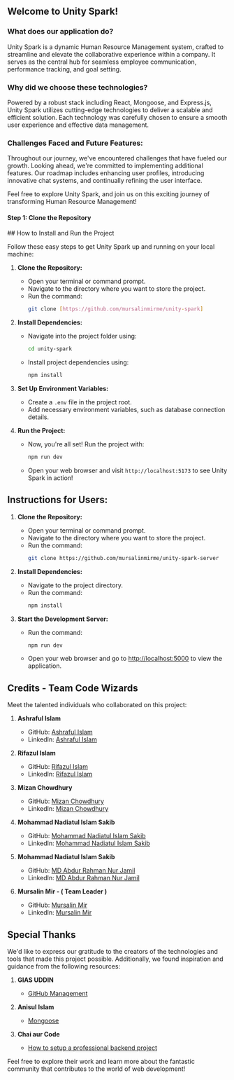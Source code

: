 ## Welcome to Unity Spark! 

### What does our application do?

Unity Spark is a dynamic Human Resource Management system, crafted to streamline and elevate the collaborative experience within a company. It serves as the central hub for seamless employee communication, performance tracking, and goal setting.

### Why did we choose these technologies?

Powered by a robust stack including React, Mongoose, and Express.js, Unity Spark utilizes cutting-edge technologies to deliver a scalable and efficient solution. Each technology was carefully chosen to ensure a smooth user experience and effective data management.

### Challenges Faced and Future Features:

Throughout our journey, we've encountered challenges that have fueled our growth. Looking ahead, we're committed to implementing additional features. Our roadmap includes enhancing user profiles, introducing innovative chat systems, and continually refining the user interface.

Feel free to explore Unity Spark, and join us on this exciting journey of transforming Human Resource Management!


<h4>Step 1: Clone the Repository</h4>
## How to Install and Run the Project

Follow these easy steps to get Unity Spark up and running on your local machine:

1. **Clone the Repository:**
   - Open your terminal or command prompt.
   - Navigate to the directory where you want to store the project.
   - Run the command:
     ```bash
     git clone [https://github.com/mursalinmirme/unity-spark]
     ```

2. **Install Dependencies:**
   - Navigate into the project folder using:
     ```bash
     cd unity-spark
     ```
   - Install project dependencies using:
     ```bash
     npm install
     ```

3. **Set Up Environment Variables:**
   - Create a `.env` file in the project root.
   - Add necessary environment variables, such as database connection details.

4. **Run the Project:**
   - Now, you're all set! Run the project with:
     ```bash
     npm run dev
     ```
   - Open your web browser and visit `http://localhost:5173` to see Unity Spark in action!


## Instructions for Users:

1. **Clone the Repository:**
   - Open your terminal or command prompt.
   - Navigate to the directory where you want to store the project.
   - Run the command:
     ```bash
     git clone https://github.com/mursalinmirme/unity-spark-server
     ```

2. **Install Dependencies:**
   - Navigate to the project directory.
   - Run the command:
     ```bash
     npm install
     ```

3. **Start the Development Server:**
   - Run the command:
     ```bash
     npm run dev
     ```
   - Open your web browser and go to [http://localhost:5000](http://localhost:5000) to view the application.


## Credits - Team Code Wizards
Meet the talented individuals who collaborated on this project:

1. **Ashraful Islam**
   - GitHub: [Ashraful Islam](https://github.com/ashrafulrifaz)
   - LinkedIn: [Ashraful Islam](https://www.linkedin.com/in/ashraful-islam-a2946a2a2/)

2. **Rifazul Islam**
   - GitHub: [Rifazul Islam](https://github.com/Rifazul-Islam)
   - LinkedIn: [Rifazul Islam](https://www.linkedin.com/in/rifazul-islam/)

3. **Mizan Chowdhury**
   - GitHub: [Mizan Chowdhury](https://github.com/Mizan-Chowdhury)
   - LinkedIn: [Mizan Chowdhury](https://linkedin.com/in/mizan-chowdhury)

4. **Mohammad Nadiatul Islam Sakib**
   - GitHub: [Mohammad Nadiatul Islam Sakib](https://github.com/nisakib07)
   - LinkedIn: [Mohammad Nadiatul Islam Sakib](https://www.linkedin.com/in/nadiatul-islam-sakib-3560b9243/)

5. **Mohammad Nadiatul Islam Sakib**
   - GitHub: [MD Abdur Rahman Nur Jamil](https://github.com/mdabdurrahman07)
   - LinkedIn: [MD Abdur Rahman Nur Jamil](https://www.linkedin.com/in/md-abdur-rahman-nur-jamil-8b29412a5/)

5. **Mursalin Mir - ( Team Leader )**
   - GitHub: [Mursalin Mir](https://github.com/mursalinmirme)
   - LinkedIn: [Mursalin Mir](https://www.linkedin.com/in/mursalin-mir)

## Special Thanks
We'd like to express our gratitude to the creators of the technologies and tools that made this project possible. Additionally, we found inspiration and guidance from the following resources:

1. **GIAS UDDIN**
   - [GitHub Management](https://www.youtube.com/watch?v=zCtL4E7MGbA&t=1675s)

2. **Anisul Islam**
   - [Mongoose](https://www.youtube.com/watch?v=rQYZ3JmZsdI&list=PLgH5QX0i9K3p4ckbNCy71LRr_dG0AWGw9)

2. **Chai aur Code**
   - [How to setup a professional backend project](https://www.youtube.com/watch?v=rQYZ3JmZsdI&list=PLgH5QX0i9K3p4ckbNCy71LRr_dG0AWGw9)   

Feel free to explore their work and learn more about the fantastic community that contributes to the world of web development!
